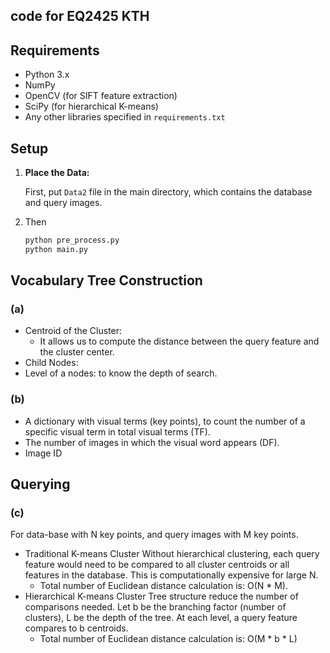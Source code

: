 ## code for EQ2425 KTH

## Requirements

- Python 3.x
- NumPy
- OpenCV (for SIFT feature extraction)
- SciPy (for hierarchical K-means)
- Any other libraries specified in `requirements.txt`

## Setup

1. **Place the Data:**

   First, put `Data2` file in the main directory, which contains the database and query images.

2. Then

   ```bash
   python pre_process.py
   python main.py

## Vocabulary Tree Construction
### (a)
- Centroid of the Cluster:
  - It allows us to compute the distance between the query feature and the cluster center.
- Child Nodes:
- Level of a nodes: to know the depth of search.
### (b)
- A dictionary with visual terms (key points), to count the number of a specific visual term in total visual terms (TF).
- The number of images in which the visual word appears (DF).
- Image ID

## Querying

[//]: # (### &#40;a&#41;)

[//]: # (Error Message:)

[//]: # (ValueError: n_samples=4 should be >= n_clusters=5.)

[//]: # (Solution:)

[//]: # (When building a vocabulary tree with a high branching factor &#40;b&#41; and depth &#40;depth&#41;, )

[//]: # (the number of data points at the deeper levels of the tree becomes very small. )

[//]: # (This is because the data is split into increasingly smaller subsets at each level of the tree. )

[//]: # (Eventually, you may reach a point where the number of data points is less than b.)

[//]: # ()
[//]: # (### &#40;b&#41;)

### (c)
For data-base with N key points, and query images with M key points.

- Traditional K-means Cluster
Without hierarchical clustering, each query feature would need to be compared to all cluster centroids or all features in the database.
This is computationally expensive for large N.
  -  Total number of Euclidean distance calculation is: O(N * M).
- Hierarchical K-means Cluster
Tree structure reduce the number of comparisons needed.
Let b be the branching factor (number of clusters), L be the depth of the tree. At each level, a query feature compares to b centroids.
  -  Total number of Euclidean distance calculation is: O(M * b * L)

